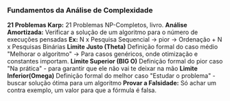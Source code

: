 ### Fundamentos da Análise de Complexidade
**21 Problemas Karp:** 
	21 Problemas NP-Completos, livro.
**Análise Amortizada:**
	Verificar a solução de um algoritmo para o número de execuções pensadas
		**Ex:** N x Pesquisa Sequencial -> pior -> Ordenação + N x Pesquisas Binárias 
**Limite Justo (Theta)**
	Definição formal do caso médio
		"Melhorar o algoritmo" -> Para casos genéricos, onde otimização e constantes importam.
**Limite Superior (BIG O)**
	Definição formal do pior caso
		"Na prática" - para garantir que ele não vai te deixar na mão
**Limite Inferior(Omega)**
	Definição formal do melhor caso
		"Estudar o problema" - buscar solução ótima para um algoritmo
**Provar a Falsidade:**
	Só achar um contra exemplo, um valor para que a fórmula é falsa.